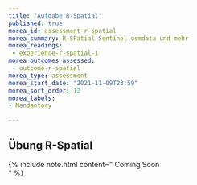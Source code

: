 ```yaml
---
title: "Aufgabe R-Spatial"
published: true
morea_id: assessment-r-spatial
morea_summary: R-SPatial Sentinel osmdata und mehr
morea_readings:
 - experience-r-spatial-1
morea_outcomes_assessed:
 - outcome-r-spatial
morea_type: assessment
morea_start_date: "2021-11-09T23:59"
morea_sort_order: 12
morea_labels:
- Mandantory

---
```



## Übung R-Spatial



  
  {% include note.html content="
Coming Soon  
" %}
